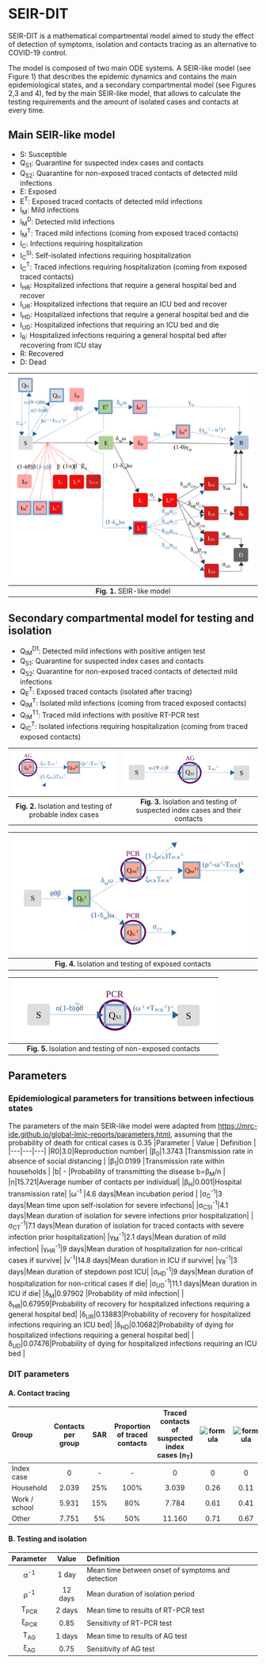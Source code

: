 # SEIR-DIT
SEIR-DIT is a mathematical compartmental model aimed to study the effect of detection of symptoms, isolation and contacts tracing as an alternative to COVID-19 control.

The model is composed of two main ODE systems. A SEIR-like model (see Figure 1) that describes the epidemic dynamics and contains the main epidemiological states, and a secondary compartmental model (see Figures 2,3 and 4), fed by the main SEIR-like model, that allows to calculate the testing requirements and the amount of isolated cases and contacts at every time. 

## Main SEIR-like model
<ul>
  <li>S: Susceptible</li>
  <li>Q<sub>S1</sub>: Quarantine for suspected index cases and contacts</li>
  <li>Q<sub>S2</sub>: Quarantine for non-exposed traced contacts of detected mild infections</li>
  <li>E: Exposed</li>
  <li>E<sup>T</sup>: Exposed traced contacts of  detected mild infections</li>
  <li>I<sub>M</sub>: Mild infections</li>
  <li>I<sub>M</sub><sup>D</sup>: Detected mild infections</li>
  <li>I<sub>M</sub><sup>T</sup>: Traced mild infections (coming from exposed traced contacts)</li>
  <li>I<sub>C</sub>: Infections requiring hospitalization</li>
  <li>I<sub>C</sub><sup>SI</sup>: Self-isolated infections requiring hospitalization</li>
  <li>I<sub>C</sub><sup>T</sup>: Traced infections requiring hospitalization (coming from exposed traced contacts) </li>
  <li>I<sub>HR</sub>: Hospitalized infections that require a general hospital bed and recover</li>
  <li>I<sub>UR</sub>: Hospitalized infections that require an ICU bed and recover</li>
  <li>I<sub>HD</sub>: Hospitalized infections that require a general hospital bed and die</li>
  <li>I<sub>UD</sub>: Hospitalized infections that requiring an ICU bed and die</li>
  <li>I<sub>R</sub>: Hospitalized infections requiring a general hospital bed after recovering from ICU stay</li>
  <li>R: Recovered</li>
  <li>D: Dead</li>
</ul>


|![Esquema](/IMG/SEIR-MODEL.png?raw=true)|
| :---:         | 
|**Fig. 1.** SEIR-like model|

## Secondary compartmental model for testing and isolation
<ul>
  <li>Q<sub>IM</sub><sup>D1</sup>: Detected mild infections with positive antigen test</li>
  <li>Q<sub>S1</sub>: Quarantine for suspected index cases and contacts</li>
  <li>Q<sub>S2</sub>: Quarantine for non-exposed traced contacts of detected mild infections</li>
  <li>Q<sub>E</sub><sup>T</sup>: Exposed traced contacts (isolated after tracing)</li>
  <li>Q<sub>IM</sub><sup>T</sup>: Isolated mild infections (coming from traced exposed contacts)</li>
  <li>Q<sub>IM</sub><sup>T1</sup>: Traced mild infections with positive RT-PCR test</li>
  <li>Q<sub>IC</sub><sup>T</sup>: Isolated infections requiring hospitalization (coming from traced exposed contacts)</li>
</ul>

| ![Esquema](/IMG/Quarantine-Probable.png?raw=true) | ![Esquema](/IMG/Quarantine-SuspectedAndContacts.png?raw=true) |
| :---:         |     :---:      | 
| **Fig. 2.** Isolation and testing of probable index cases | **Fig. 3.** Isolation and testing of suspected index cases and their contacts |

| ![Esquema](/IMG/Quarantine-Exposed.png?raw=true) |
| :---:         | 
| **Fig. 4.** Isolation and testing of exposed contacts |

|![Esquema](/IMG/Quarantine-NonExposed.png?raw=true)|
| :---:         |
|**Fig. 5.** Isolation and testing of non-exposed contacts |

## Parameters
### Epidemiological parameters for transitions between infectious states
The parameters of the main SEIR-like model were adapted from https://mrc-ide.github.io/global-lmic-reports/parameters.html, assuming that the probability of death for critical cases is 0.35
|Parameter | Value | Definition |
|---|---|---|
|R0|3.0|Reproduction number|
|β<sub>0</sub>|1.3743 |Transmission rate in absence of social distancing |
|β<sub>1</sub>|0.0199 |Transmission rate within households |
|b| - |Probability of transmitting the disease b=β<sub>M</sub>/n |
|n|15.721|Average number of contacts per individual|
|β<sub>H</sub>|0.001|Hospital transmission rate|
|ω<sup>-1</sup> |4.6 days|Mean incubation period |
|σ<sub>C</sub><sup>-1</sup>|3 days|Mean time upon self-isolation for severe infections|
|σ<sub>CSI</sub><sup>-1</sup>|4.1 days|Mean duration of isolation for severe infections prior hospitalization|
|σ<sub>CT</sub><sup>-1</sup>|7.1 days|Mean duration of isolation for traced contacts with severe infection prior hospitalization|
|γ<sub>M</sub><sup>-1</sup>|2.1 days|Mean duration of mild infection|
|γ<sub>HR</sub><sup>-1</sup>|9 days|Mean duration of hospitalization for non-critical cases if survive|
|ν<sup>-1</sup>|14.8 days|Mean duration in ICU if survive|
|γ<sub>R</sub><sup>-1</sup>|3 days|Mean duration of stepdown post ICU|
|σ<sub>HD</sub><sup>-1</sup>|9 days|Mean duration of hospitalization for non-critical cases if die|
|σ<sub>UD</sub><sup>-1</sup>|11.1 days|Mean duration in ICU if die|
|δ<sub>M</sub>|0.97902 |Probability of mild infection|
|δ<sub>HR</sub>|0.67959|Probability of recovery for hospitalized infections requiring a general hospital bed|
|δ<sub>UR</sub>|0.13883|Probability of recovery for hospitalized infections requiring an ICU bed|
|δ<sub>HD</sub>|0.10682|Probability of dying for hospitalized infections requiring a general hospital bed|
|δ<sub>UD</sub>|0.07476|Probability of dying for hospitalized infections requiring an ICU bed |

### DIT parameters 
#### A. Contact tracing

  |Group|Contacts per group|SAR|Proportion of traced contacts |Traced contacts of suspected index cases (n<sub>T</sub>)|![formula](https://render.githubusercontent.com/render/math?math=\Phi)|![formula](https://render.githubusercontent.com/render/math?math=\tilde\Phi)|
|:---|:---:|:---:|:---:|:---:|:---:|:---:|
|Index case|0|-|-|0|0|0|
|Household|2.039|25%|100%|3.039|0.26|0.11|
|Work / school|5.931|15%|80%|7.784|0.61|0.41|
|Other|7.751|5%|50%|11.160|0.71|0.67|

#### B. Testing and isolation
|Parameter|Value|Definition|
|:---:|:---:|:---|
|α<sup>-1</sup>|1 day|Mean time between onset of symptoms and detection|
|ρ<sup>-1</sup>|12 days|Mean duration of isolation period|
|T<sub>PCR</sub>|2 days|Mean time to results of RT-PCR test|
|ξ<sub>PCR</sub>|0.85|Sensitivity of RT-PCR test|
|T<sub>AG</sub>|1 days|Mean time to results of AG test|
|ξ<sub>AG</sub>|0.75|Sensitivity of AG test|
